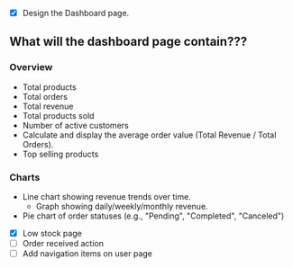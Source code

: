 - [x] Design the Dashboard page.

## What will the dashboard page contain???
### Overview 
- Total products
- Total orders
- Total revenue
- Total products sold
- Number of active customers
- Calculate and display the average order value (Total Revenue / Total Orders).
- Top selling products
### Charts
- Line chart showing revenue trends over time.
  - Graph showing daily/weekly/monthly revenue. 
- Pie chart of order statuses (e.g., "Pending", "Completed", "Canceled")
- [x] Low stock page
- [ ] Order received action
- [ ] Add navigation items on user page